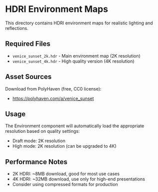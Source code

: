 # HDRI Environment Maps

This directory contains HDRI environment maps for realistic lighting and reflections.

## Required Files

- `venice_sunset_2k.hdr` - Main environment map (2K resolution)
- `venice_sunset_4k.hdr` - High quality version (4K resolution)

## Asset Sources

Download from PolyHaven (free, CC0 license):
- https://polyhaven.com/a/venice_sunset

## Usage

The Environment component will automatically load the appropriate resolution based on quality settings:
- Draft mode: 2K resolution
- High mode: 2K resolution (can be upgraded to 4K)

## Performance Notes

- 2K HDRI: ~8MB download, good for most use cases
- 4K HDRI: ~32MB download, use only for high-end presentations
- Consider using compressed formats for production

